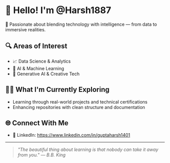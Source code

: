 # 👋 Hello! I'm @Harsh1887

🎯 Passionate about blending technology with intelligence — from data to immersive realities.

## 🔍 Areas of Interest
- 📈 Data Science & Analytics  
- 🤖 AI & Machine Learning  
- 🎨 Generative AI & Creative Tech  

## 🧑‍💻 What I'm Currently Exploring
- Learning through real-world projects and technical certifications
- Enhancing repositories with clean structure and documentation

## 🌐 Connect With Me
- 🔗 LinkedIn: https://www.linkedin.com/in/guptaharsh1401

---

> _"The beautiful thing about learning is that nobody can take it away from you." — B.B. King_
